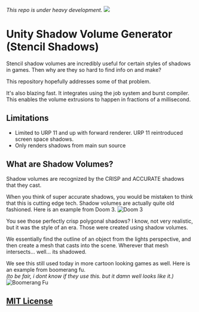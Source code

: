 *This repo is under heavy development.*
![](ReadmeResources/shadows.gif)
# Unity Shadow Volume Generator (Stencil Shadows)
Stencil shadow volumes are incredibly useful for certain styles of shadows in games.
Then why are they so hard to find info on and make?

This repository hopefully addresses some of that problem.

It's also blazing fast. It integrates using the job system and burst compiler.
This enables the volume extrusions to happen in fractions of a millisecond.

## Limitations
- Limited to URP 11 and up with forward renderer. URP 11 reintroduced screen space shadows.
- Only renders shadows from main sun source

## What are Shadow Volumes?
Shadow volumes are recognized by the CRISP and ACCURATE shadows that they cast.

When you think of super accurate shadows, you would be mistaken to think that this is cutting edge tech.
Shadow volumes are actually quite old fashioned.
Here is an example from Doom 3.
![Doom 3](ReadmeResources/Doom3.jpg)

You see those perfectly crisp polygonal shadows? 
I know, not very realistic, but it was the style of an era.
Those were created using shadow volumes.

We essentially find the outline of an object from the lights perspective,
and then create a mesh that casts into the scene.
Wherever that mesh intersects... well... its shadowed.

We see this still used today in more cartoon looking games as well.
Here is an example from boomerang fu. <br>
*(to be fair, i dont know if they use this. but it damn well looks like it.)*
![Boomerang Fu](ReadmeResources/BoomerangFu.jpg)

## [MIT License](LICENSE.md)